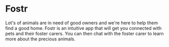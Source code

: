 # Fostr
Lot's of animals are in need of good owners and we're here to help them find a good home. Fostr is an intuitive app that will get you connected with pets and their foster carers. You can then chat with the foster carer to learn more about the precious animals. 
